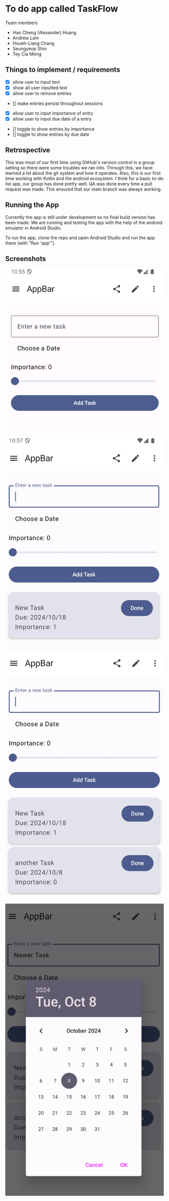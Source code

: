 # To do app called TaskFlow

Team members
- Hao Cheng (Alexander) Huang
- Andrew Lam
- Hsueh-Liang Chang
- Seungyeop Shin
- Tey Cia Meng

## Things to implement / requirements
- [x] allow user to input text
- [x] show all user inputted text
- [x] allow user to remove entries
- [] make entries persist throughout sessions
- [x] allow user to input importance of entry
- [x] allow user to input due date of a entry
- [] toggle to show entries by importance
- [] toggle to show entries by due date

## Retrospective

This was most of our first time using GitHub's version control in a group setting so there were some troubles we ran into. Through this, we have learned a lot about the git system and how it operates. Also, this is our first time working with Kotlin and the android ecosystem. I think for a basic to-do list app, our group has done pretty well. QA was done every time a pull request was made. This ensured that our main branch was always working. 

## Running the App

Currently the app is still under development so no final build version has been made. 
We are running and testing the app with the help of the android emulator in Android Studio. 


To run the app, clone the repo and open Android Studio and run the app there (with "Run 'app'"). 

## Screenshots

![Empty list](./images/emptyList.png)
![Adding one task](./images/oneTask.png)
![Adding multiple tasks](./images/twoTask.png)
![Select due Date](./images/dateSelect.png)

